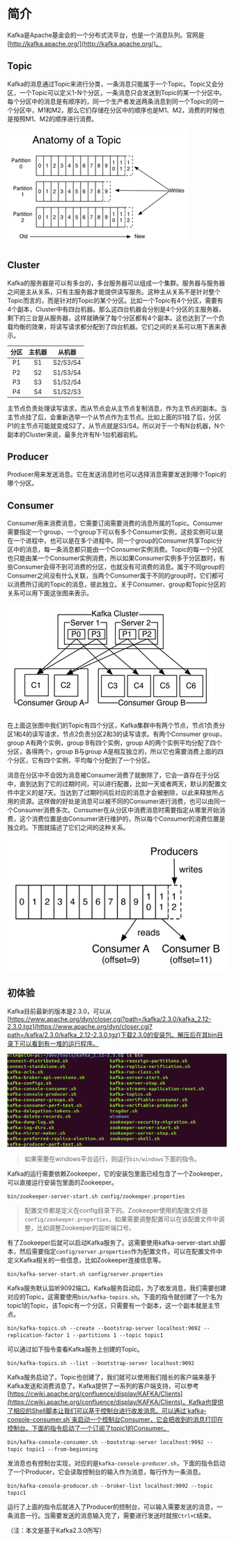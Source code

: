 # 简介

Kafka是Apache基金会的一个分布式流平台，也是一个消息队列。官网是[http://kafka.apache.org/](http://kafka.apache.org/)。

## Topic

Kafka的消息通过Topic来进行分类，一条消息只能属于一个Topic。Topic又会分区，一个Topic可以定义1-N个分区，一条消息只会发送到Topic的某一个分区中。每个分区中的消息是有顺序的，同一个生产者发送两条消息到同一个Topic的同一个分区中，M1和M2，那么它们存储在分区中的顺序也是M1、M2，消费的时候也是按照M1、M2的顺序进行消费。

![Topic](image/log_anatomy.png)

## Cluster

Kafka的服务器是可以有多台的，多台服务器可以组成一个集群。服务器与服务器之间是主从关系，只有主服务器才能提供读写服务。这种主从关系不是针对整个Topic而言的，而是针对的Topic的某个分区。比如一个Topic有4个分区，需要有4个副本，Cluster中有四台机器。那么这四台机器会分别是4个分区的主服务器，剩下的三台是从服务器，这样就确保了每个分区都有4个副本。这也达到了一个负载均衡的效果，将读写请求都分配到了四台机器。它们之间的关系可以用下表来表示。

| 分区 | 主机器 | 从机器 |
| :---: | :-----: | :-----: |
| P1 | S1 | S2/S3/S4 |
| P2 | S2 | S1/S3/S4 |
| P3 | S3 | S1/S2/S4 |
| P4 | S4 | S1/S2/S3 |

主节点负责处理读写请求，而从节点会从主节点复制消息，作为主节点的副本。当主节点挂了后，会重新选举一个从节点作为主节点。比如上面的S1挂了后，分区P1的主节点可能就变成S2了，从节点就是S3/S4。所以对于一个有N台机器，N个副本的Cluster来说，最多允许有N-1台机器宕机。

## Producer

Producer用来发送消息。它在发送消息时也可以选择消息需要发送到哪个Topic的哪个分区。

## Consumer

Consumer用来消费消息，它需要订阅需要消费的消息所属的Topic。Consumer需要指定一个group，一个group下可以有多个Consumer实例，这些实例可以是在一个进程中，也可以是在多个进程中。同一个group的Consumer共享Topic分区中的消息，每一条消息都只能由一个Consumer实例消费。Topic的每一个分区也只能由某一个Consumer实例消费，所以如果Consumer实例多于分区数时，有些Consumer会得不到可消费的分区，也就没有可消费的消息。属于不同group的Consumer之间没有什么关联，当两个Consumer属于不同的group时，它们都可以消费所订阅的Topic的消息，彼此独立。关于Consumer、group和Topic分区的关系可以用下面这张图来表示。

![consumer-group](image/consumer-groups.png)

在上面这张图中我们的Topic有四个分区，Kafka集群中有两个节点，节点1负责分区1和4的读写请求，节点2负责分区2和3的读写请求。有两个Consumer group，group A有两个实例，group B有四个实例，group A的两个实例平均分配了四个分区，各得两个，group B与group A是相互独立的，所以它也需要消费上面的四个分区，它有四个实例，平均每个分配到了一个分区。

消息在分区中不会因为消息被Consumer消费了就删除了，它会一直存在于分区中，直到达到了它的过期时间，可以进行配置，比如一天或者两天，默认的配置文件中定义的是7天。当达到了过期时间后对应的消息才会被删除，以此来释放所占用的资源。这样做的好处是消息可以被不同的Consumer进行消费，也可以由同一个Consumer消费多次。Consumer在从分区中消费消息时需要指定从哪里开始消费，这个消费位置是由Consumer进行维护的，所以每个Consumer的消费位置是独立的。下图就描述了它们之间的这种关系。

![Consumer](image/log_consumer.png)

## 初体验

Kafka目前最新的版本是2.3.0，可以从[https://www.apache.org/dyn/closer.cgi?path=/kafka/2.3.0/kafka_2.12-2.3.0.tgz](https://www.apache.org/dyn/closer.cgi?path=/kafka/2.3.0/kafka_2.12-2.3.0.tgz)下载2.3.0的安装包。解压后在其bin目录下可以看到有一堆的运行程序。

![kafka](image/kafka.001.png)

> 如果需要在windows平台运行，则运行`bin/windows`下面的指令。

Kafka的运行需要依赖Zookeeper，它的安装包里面已经包含了一个Zookeeper，可以直接运行安装包里面的Zookeeper。

```text
bin/zookeeper-server-start.sh config/zookeeper.properties
```

> 配置文件都是定义在config目录下的。Zookeeper使用的配置文件是`config/zookeeper.properties`，如果需要调整配置可以在该配置文件中调整，比如调整Zookeeper的监听端口号。

有了Zookeeper后就可以启动Kafka服务了。这需要使用kafka-server-start.sh脚本，然后需要指定`config/server.properties`作为配置文件。可以在配置文件中定义Kafka相关的一些信息，比如Zookeeper连接信息等。

```text
bin/kafka-server-start.sh config/server.properties
```

Kafka服务默认监听9092端口。Kafka服务启动后，为了收发消息，我们需要创建对应的Topic，这需要使用`bin/kafka-topics.sh`。下面的指令就创建了一个名为topic1的Topic，该Topic有一个分区，只需要有一个副本，这一个副本就是主节点。

```text
bin/kafka-topics.sh --create --bootstrap-server localhost:9092 --replication-factor 1 --partitions 1 --topic topic1
```

可以通过如下指令查看Kafka服务上创建的Topic。

```text
bin/kafka-topics.sh --list --bootstrap-server localhost:9092
```

Kafka服务启动了，Topic也创建了，我们就可以使用我们擅长的客户端来基于Kafka发送和消费消息了。Kafka提供了一系列的客户端支持，可以参考[https://cwiki.apache.org/confluence/display/KAFKA/Clients](https://cwiki.apache.org/confluence/display/KAFKA/Clients)。Kafka也提供了相应的Shell脚本让我们可以基于控制台进行收发消息。可以通过`kafka-console-consumer.sh`来启动一个控制台Consumer，它会把收到的消息打印在控制台。下面的指令启动了一个订阅了topic1的Consumer。

```text
bin/kafka-console-consumer.sh --bootstrap-server localhost:9092 --topic topic1 --from-beginning
```

发消息也有控制台实现，对应的是`kafka-console-producer.sh`，下面的指令启动了一个Producer，它会读取控制台的输入作为消息，每行作为一条消息。

```text
bin/kafka-console-producer.sh --broker-list localhost:9092 --topic topic1
```

运行了上面的指令后就进入了Producer的控制台，可以输入需要发送的消息，一条消息一行。当需要发送的消息输入完了，需要进行发送时就按`Ctrl+C`结束。

（注：本文是基于Kafka2.3.0所写）